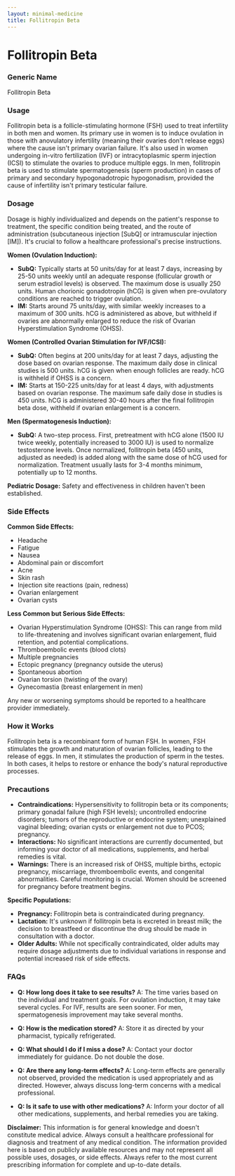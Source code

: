 ```yaml
---
layout: minimal-medicine
title: Follitropin Beta
---
```


# Follitropin Beta
### Generic Name
Follitropin Beta

### Usage

Follitropin beta is a follicle-stimulating hormone (FSH) used to treat infertility in both men and women.  Its primary use in women is to induce ovulation in those with anovulatory infertility (meaning their ovaries don't release eggs) where the cause isn't primary ovarian failure. It's also used in women undergoing in-vitro fertilization (IVF) or intracytoplasmic sperm injection (ICSI) to stimulate the ovaries to produce multiple eggs. In men, follitropin beta is used to stimulate spermatogenesis (sperm production) in cases of primary and secondary hypogonadotropic hypogonadism, provided the cause of infertility isn't primary testicular failure.


### Dosage

Dosage is highly individualized and depends on the patient's response to treatment, the specific condition being treated, and the route of administration (subcutaneous injection [SubQ] or intramuscular injection [IM]).  It's crucial to follow a healthcare professional's precise instructions.

**Women (Ovulation Induction):**

* **SubQ:** Typically starts at 50 units/day for at least 7 days, increasing by 25-50 units weekly until an adequate response (follicular growth or serum estradiol levels) is observed.  The maximum dose is usually 250 units.  Human chorionic gonadotropin (hCG) is given when pre-ovulatory conditions are reached to trigger ovulation.
* **IM:**  Starts around 75 units/day, with similar weekly increases to a maximum of 300 units.  hCG is administered as above, but withheld if ovaries are abnormally enlarged to reduce the risk of Ovarian Hyperstimulation Syndrome (OHSS).

**Women (Controlled Ovarian Stimulation for IVF/ICSI):**

* **SubQ:**  Often begins at 200 units/day for at least 7 days, adjusting the dose based on ovarian response. The maximum daily dose in clinical studies is 500 units. hCG is given when enough follicles are ready.  hCG is withheld if OHSS is a concern.
* **IM:** Starts at 150-225 units/day for at least 4 days, with adjustments based on ovarian response. The maximum safe daily dose in studies is 450 units. hCG is administered 30-40 hours after the final follitropin beta dose,  withheld if ovarian enlargement is a concern.


**Men (Spermatogenesis Induction):**

* **SubQ:**  A two-step process.  First, pretreatment with hCG alone (1500 IU twice weekly, potentially increased to 3000 IU) is used to normalize testosterone levels.  Once normalized, follitropin beta (450 units, adjusted as needed) is added along with the same dose of hCG used for normalization. Treatment usually lasts for 3-4 months minimum, potentially up to 12 months.

**Pediatric Dosage:**  Safety and effectiveness in children haven't been established.


### Side Effects

**Common Side Effects:**

* Headache
* Fatigue
* Nausea
* Abdominal pain or discomfort
* Acne
* Skin rash
* Injection site reactions (pain, redness)
* Ovarian enlargement
* Ovarian cysts


**Less Common but Serious Side Effects:**

* Ovarian Hyperstimulation Syndrome (OHSS):  This can range from mild to life-threatening and involves significant ovarian enlargement, fluid retention, and potential complications.
* Thromboembolic events (blood clots)
* Multiple pregnancies
* Ectopic pregnancy (pregnancy outside the uterus)
* Spontaneous abortion
* Ovarian torsion (twisting of the ovary)
* Gynecomastia (breast enlargement in men)


Any new or worsening symptoms should be reported to a healthcare provider immediately.

### How it Works

Follitropin beta is a recombinant form of human FSH.  In women, FSH stimulates the growth and maturation of ovarian follicles, leading to the release of eggs.  In men, it stimulates the production of sperm in the testes.  In both cases, it helps to restore or enhance the body's natural reproductive processes.

### Precautions

* **Contraindications:**  Hypersensitivity to follitropin beta or its components; primary gonadal failure (high FSH levels); uncontrolled endocrine disorders; tumors of the reproductive or endocrine system; unexplained vaginal bleeding; ovarian cysts or enlargement not due to PCOS; pregnancy.
* **Interactions:**  No significant interactions are currently documented, but informing your doctor of all medications, supplements, and herbal remedies is vital.
* **Warnings:**  There is an increased risk of OHSS, multiple births, ectopic pregnancy, miscarriage, thromboembolic events, and congenital abnormalities.  Careful monitoring is crucial.  Women should be screened for pregnancy before treatment begins.

**Specific Populations:**

* **Pregnancy:**  Follitropin beta is contraindicated during pregnancy.
* **Lactation:**  It's unknown if follitropin beta is excreted in breast milk; the decision to breastfeed or discontinue the drug should be made in consultation with a doctor.
* **Older Adults:**  While not specifically contraindicated, older adults may require dosage adjustments due to individual variations in response and potential increased risk of side effects.


### FAQs

* **Q: How long does it take to see results?** A:  The time varies based on the individual and treatment goals.  For ovulation induction, it may take several cycles.  For IVF, results are seen sooner.  For men, spermatogenesis improvement may take several months.

* **Q: How is the medication stored?** A: Store it as directed by your pharmacist, typically refrigerated.

* **Q:  What should I do if I miss a dose?** A: Contact your doctor immediately for guidance. Do not double the dose.

* **Q: Are there any long-term effects?** A: Long-term effects are generally not observed, provided the medication is used appropriately and as directed. However, always discuss long-term concerns with a medical professional.

* **Q: Is it safe to use with other medications?** A: Inform your doctor of all other medications, supplements, and herbal remedies you are taking.


**Disclaimer:** This information is for general knowledge and doesn't constitute medical advice. Always consult a healthcare professional for diagnosis and treatment of any medical condition.  The information provided here is based on publicly available resources and may not represent all possible uses, dosages, or side effects. Always refer to the most current prescribing information for complete and up-to-date details.
